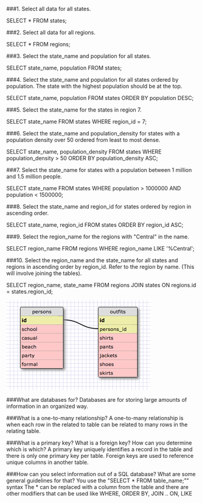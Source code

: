 
###1. Select all data for all states.

SELECT * FROM states;

###2. Select all data for all regions.

SELECT * FROM regions;

###3. Select the state_name and population for all states.

SELECT state_name, population FROM states;

###4. Select the state_name and population for all states ordered by population. The state with the highest population should be at the top.

SELECT state_name, population FROM states 
ORDER BY population DESC;

###5. Select the state_name for the states in region 7.

SELECT state_name FROM states 
WHERE region_id = 7;

###6. Select the state_name and population_density for states with a population density over 50 ordered from least to most dense.

SELECT state_name, population_density FROM states 
WHERE population_density > 50 
ORDER BY population_density ASC;

###7. Select the state_name for states with a population between 1 million and 1.5 million people.

SELECT state_name FROM states 
WHERE population > 1000000 AND population < 1500000;

###8. Select the state_name and region_id for states ordered by region in ascending order.

SELECT state_name, region_id FROM states 
ORDER BY region_id ASC;

###9. Select the region_name for the regions with "Central" in the name.

SELECT region_name FROM regions 
WHERE region_name LIKE '%Central';

###10. Select the region_name and the state_name for all states and regions in ascending order by region_id. Refer to the region by name. (This will involve joining the tables).

SELECT region_name, state_name FROM regions
JOIN states ON
regions.id = states.region_id;


![clueless](./clueless.png)

###What are databases for?
Databases are for storing large amounts of information in an organized way.

###What is a one-to-many relationship?
A one-to-many relationship is when each row in the related to table can be related to many rows in the relating table.

###What is a primary key? What is a foreign key? How can you determine which is which?
A primary key uniquely identifies a record in the table and there is only one primary key per table.
Foreign keys are used to reference unique columns in another table.

###How can you select information out of a SQL database? What are some general guidelines for that?
You use the "SELECT * FROM table_name;"" syntax
The * can be replaced with a column from the table and there are other modifiers that can be used like WHERE, ORDER BY, JOIN .. ON, LIKE



